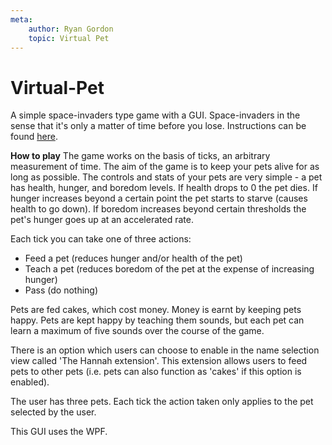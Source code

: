 ```yaml
---
meta:
	author: Ryan Gordon
	topic: Virtual Pet
---
```

# Virtual-Pet
A simple space-invaders type game with a GUI. Space-invaders in the sense that it's only a matter of time before you lose. Instructions can be found [here](https://onslowcollege.github.io/13dtc/programming/virtual-pet "https://onslowcollege.github.io/13dtc/programming/virtual-pet").

**How to play**
The game works on the basis of ticks, an arbitrary measurement of time. The aim of the game is to keep your pets alive for as long as possible. The controls and stats of your pets are very simple - a pet has health, hunger, and boredom levels. If health drops to 0 the pet dies. If hunger increases beyond a certain point the pet starts to starve (causes health to go down). If boredom increases beyond certain thresholds the pet's hunger goes up at an accelerated rate.

Each tick you can take one of three actions:
<ul>
	<li>Feed a pet (reduces hunger and/or health of the pet)</li>
	<li>Teach a pet (reduces boredom of the pet at the expense of increasing hunger)</li>
	<li>Pass (do nothing)</li>
</ul>

Pets are fed cakes, which cost money. Money is earnt by keeping pets happy. Pets are kept happy by teaching them sounds, but each pet can learn a maximum of five sounds over the course of the game.

There is an option which users can choose to enable in the name selection view called 'The Hannah extension'. This extension allows users to feed pets to other pets (i.e. pets can also function as 'cakes' if this option is enabled).

The user has three pets. Each tick the action taken only applies to the pet selected by the user.

This GUI uses the WPF.

